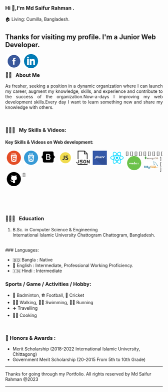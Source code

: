 ### Hi 👋,I'm Md Saifur Rahman .
🏠   Living: Cumilla, Bangladesh.
## Thanks for visiting my profile. I'm a Junior Web Developer.
<!-- Contact me section starts here  -->
[<img align="left" alt="facebook" title="facebook" width="45" hspace="5" src="./images/facebook.svg" />][facebook]
[<img align="left" alt="linkedin" title="linkedin" width="45" hspace="5" src="./images/linkedin.svg" />][linkedin]
<br />
<br />

<!-- Contact me section ends here  -->

<!-- about-me section starts here  -->

### 👨‍🏫 &nbsp; About Me

<p align="justify">
As fresher, seeking a position in a dynamic organization where I can launch my career, augment my knowledge, skills, and experience and contribute to the success of the organization.Now-a-days I improving my web development skills.Every day I want to learn something new and share my knowledge with others.
</p>

<br />
<!-- about-me section ends here  -->

<!-- web related skills section starts here  -->

### 👨🏽‍💻 &nbsp; My Skills & Videos:

#### Key Skills & Videos on Web development:

[<img align="left" alt="html5" title="html playlist" width="45" hspace="5" src="./images/html5.svg" />]
[<img align="left" alt="css3" title="css playlist" width="45" hspace="5" src="./images/css3.svg" />]
[<img align="left" alt="bootstrap" title="bootstrap playlist" width="45" hspace="5" src="./images/bootstrap.svg" />]
[<img align="left" alt="javascript" title="javascript playlist" width="45" hspace="5" src="./images/js.svg" />]
[<img align="left" alt="json" title="json playlist" width="45" hspace="5" src="./images/json.svg" />]
[<img align="left" alt="jquery" title="jquery playlist" width="45" hspace="5" src="./images/jquery.svg" />]
[<img align="left" alt="react" title="react playlist" width="45" hspace="5" src="./images/react.svg" />]
[<img align="left" alt="node and express" title="node and express playlist" width="45" hspace="5" src="./images/node.svg" />]
[<img align="left" alt="mongodb" title="mongodb playlist" width="45" hspace="5" src="./images/mongodb.svg" />]
[<img align="left" alt="mysql" title="mysql playlist" width="45" hspace="5" src="./images/mysql.svg" />]
[<img align="left" alt="github" title="github playlist" width="45" hspace="5" src="./images/github.svg" />]

<br />
<br />
<br />

<!-- web related skills section ends here  -->
<br />
<!-- work experience section ends here  -->
<!-- education section starts here  -->

<br />

### 👨🏻‍🎓 &nbsp; Education

1. B.Sc. in Computer Science & Engineering  
   International Islamic University Chattogram
   Chattogram, Bangladesh.

<br />
### Languages:

- 🇧🇩 Bangla : Native
- 🏴󠁧󠁢󠁥󠁮󠁧󠁿 English : Intermediate, Professional Working Proficiency.
- 🇮🇳 Hindi : Intermediate
  <br />

<!-- my languages section ends here  -->

<!-- my sports and game section starts here  -->

### Sports / Game / Activities / Hobby:

- 🏸 Badminton, ⚽ Football, 🏏 Cricket 
- 🚶‍♂️ Walking, 🏊‍♂️ Swimming, 🏃‍♂️ Running 
- ✈️ Travelling
- 👨‍🍳 Cooking

<br />
<!-- my sports and games section ends here  -->

<!-- Honors & awards section starts here  -->

### 🏅 Honors & Awards :

- Merit Scholarship (2018-2022 International Islamic University, Chittagong)
- Government Merit Scholarship (20-2015 From 5th to 10th Grade)

---

Thanks for going through my Portfolio.
All rights reserved by Md Saifur Rahman @2023

---

<!-- my achievement section ends here  -->

<!-- Links section starts here -->

[facebook]: https://www.facebook.com/msrs.2hin/
[linkedin]: https://www.linkedin.com/in/msrs2hin/
[github]: https://github.com/saifur-rahman98

<!-- education section ends here  -->
<!---
saifur-rahman98/saifur-rahman98 is a ✨ special ✨ repository because its `README.md` (this file) appears on your GitHub profile.
You can click the Preview link to take a look at your changes.
--->
